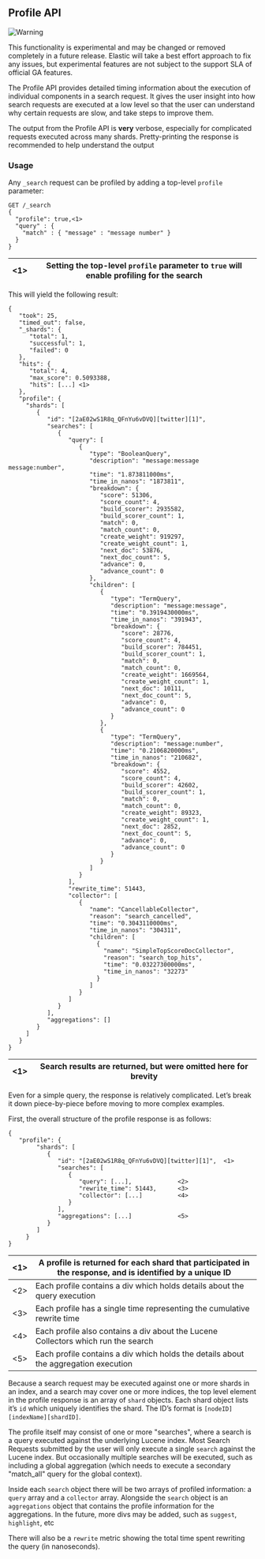 ## Profile API

![Warning](https://www.elastic.co/guide/en/elasticsearch/reference/current/images/icons/warning.png)

This functionality is experimental and may be changed or removed completely in a future release. Elastic will take a best effort approach to fix any issues, but experimental features are not subject to the support SLA of official GA features.

The Profile API provides detailed timing information about the execution of individual components in a search request. It gives the user insight into how search requests are executed at a low level so that the user can understand why certain requests are slow, and take steps to improve them.

The output from the Profile API is **very** verbose, especially for complicated requests executed across many shards. Pretty-printing the response is recommended to help understand the output

### Usage

Any `_search` request can be profiled by adding a top-level `profile` parameter:
    
    
    GET /_search
    {
      "profile": true,<1>
      "query" : {
        "match" : { "message" : "message number" }
      }
    }

<1>| Setting the top-level `profile` parameter to `true` will enable profiling for the search     
---|---  
  
This will yield the following result:
    
    
    {
       "took": 25,
       "timed_out": false,
       "_shards": {
          "total": 1,
          "successful": 1,
          "failed": 0
       },
       "hits": {
          "total": 4,
          "max_score": 0.5093388,
          "hits": [...] <1>
       },
       "profile": {
         "shards": [
            {
               "id": "[2aE02wS1R8q_QFnYu6vDVQ][twitter][1]",
               "searches": [
                  {
                     "query": [
                        {
                           "type": "BooleanQuery",
                           "description": "message:message message:number",
                           "time": "1.873811000ms",
                           "time_in_nanos": "1873811",
                           "breakdown": {
                              "score": 51306,
                              "score_count": 4,
                              "build_scorer": 2935582,
                              "build_scorer_count": 1,
                              "match": 0,
                              "match_count": 0,
                              "create_weight": 919297,
                              "create_weight_count": 1,
                              "next_doc": 53876,
                              "next_doc_count": 5,
                              "advance": 0,
                              "advance_count": 0
                           },
                           "children": [
                              {
                                 "type": "TermQuery",
                                 "description": "message:message",
                                 "time": "0.3919430000ms",
                                 "time_in_nanos": "391943",
                                 "breakdown": {
                                    "score": 28776,
                                    "score_count": 4,
                                    "build_scorer": 784451,
                                    "build_scorer_count": 1,
                                    "match": 0,
                                    "match_count": 0,
                                    "create_weight": 1669564,
                                    "create_weight_count": 1,
                                    "next_doc": 10111,
                                    "next_doc_count": 5,
                                    "advance": 0,
                                    "advance_count": 0
                                 }
                              },
                              {
                                 "type": "TermQuery",
                                 "description": "message:number",
                                 "time": "0.2106820000ms",
                                 "time_in_nanos": "210682",
                                 "breakdown": {
                                    "score": 4552,
                                    "score_count": 4,
                                    "build_scorer": 42602,
                                    "build_scorer_count": 1,
                                    "match": 0,
                                    "match_count": 0,
                                    "create_weight": 89323,
                                    "create_weight_count": 1,
                                    "next_doc": 2852,
                                    "next_doc_count": 5,
                                    "advance": 0,
                                    "advance_count": 0
                                 }
                              }
                           ]
                        }
                     ],
                     "rewrite_time": 51443,
                     "collector": [
                        {
                           "name": "CancellableCollector",
                           "reason": "search_cancelled",
                           "time": "0.3043110000ms",
                           "time_in_nanos": "304311",
                           "children": [
                             {
                               "name": "SimpleTopScoreDocCollector",
                               "reason": "search_top_hits",
                               "time": "0.03227300000ms",
                               "time_in_nanos": "32273"
                             }
                           ]
                        }
                     ]
                  }
               ],
               "aggregations": []
            }
         ]
       }
    }

<1>| Search results are returned, but were omitted here for brevity     
---|---  
  
Even for a simple query, the response is relatively complicated. Let’s break it down piece-by-piece before moving to more complex examples.

First, the overall structure of the profile response is as follows:
    
    
    {
       "profile": {
            "shards": [
               {
                  "id": "[2aE02wS1R8q_QFnYu6vDVQ][twitter][1]",  <1>
                  "searches": [
                     {
                        "query": [...],             <2>
                        "rewrite_time": 51443,      <3>
                        "collector": [...]          <4>
                     }
                  ],
                  "aggregations": [...]             <5>
               }
            ]
         }
    }

<1>| A profile is returned for each shard that participated in the response, and is identified by a unique ID     
---|---    
<2>| Each profile contains a div which holds details about the query execution     
<3>| Each profile has a single time representing the cumulative rewrite time     
<4>| Each profile also contains a div about the Lucene Collectors which run the search     
<5>| Each profile contains a div which holds the details about the aggregation execution   
  
Because a search request may be executed against one or more shards in an index, and a search may cover one or more indices, the top level element in the profile response is an array of `shard` objects. Each shard object lists it’s `id` which uniquely identifies the shard. The ID’s format is `[nodeID][indexName][shardID]`.

The profile itself may consist of one or more "searches", where a search is a query executed against the underlying Lucene index. Most Search Requests submitted by the user will only execute a single `search` against the Lucene index. But occasionally multiple searches will be executed, such as including a global aggregation (which needs to execute a secondary "match_all" query for the global context).

Inside each `search` object there will be two arrays of profiled information: a `query` array and a `collector` array. Alongside the `search` object is an `aggregations` object that contains the profile information for the aggregations. In the future, more divs may be added, such as `suggest`, `highlight`, etc

There will also be a `rewrite` metric showing the total time spent rewriting the query (in nanoseconds).

